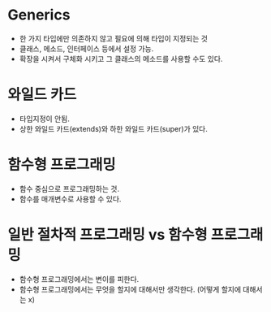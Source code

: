 # Generics
- 한 가지 타입에만 의존하지 않고 필요에 의해 타입이 지정되는 것
- 클래스, 메소드, 인터페이스 등에서 설정 가능.
- 확장을 시켜서 구체화 시키고 그 클래스의 메소드를 사용할 수도 있다.

# 와일드 카드
- 타입지정이 안됨.
- 상한 와일드 카드(extends)와 하한 와일드 카드(super)가 있다.

# 함수형 프로그래밍
- 함수 중심으로 프로그래밍하는 것.
- 함수를 매개변수로 사용할 수 있다.

# 일반 절차적 프로그래밍 vs 함수형 프로그래밍
- 함수형 프로그래밍에서는 변이를 피한다.
- 함수형 프로그래밍에서는 무엇을 할지에 대해서만 생각한다. (어떻게 할지에 대해서는 x)
